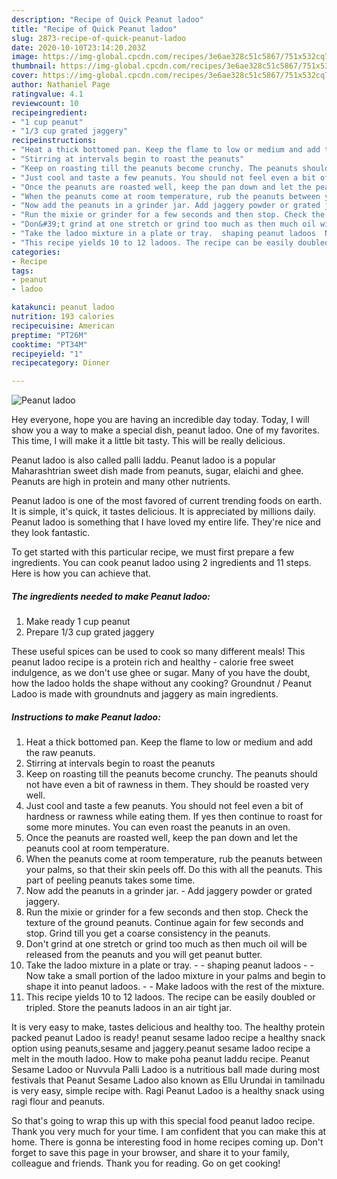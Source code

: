 ```yaml
---
description: "Recipe of Quick Peanut ladoo"
title: "Recipe of Quick Peanut ladoo"
slug: 2873-recipe-of-quick-peanut-ladoo
date: 2020-10-10T23:14:20.203Z
image: https://img-global.cpcdn.com/recipes/3e6ae328c51c5867/751x532cq70/peanut-ladoo-recipe-main-photo.jpg
thumbnail: https://img-global.cpcdn.com/recipes/3e6ae328c51c5867/751x532cq70/peanut-ladoo-recipe-main-photo.jpg
cover: https://img-global.cpcdn.com/recipes/3e6ae328c51c5867/751x532cq70/peanut-ladoo-recipe-main-photo.jpg
author: Nathaniel Page
ratingvalue: 4.1
reviewcount: 10
recipeingredient:
- "1 cup peanut"
- "1/3 cup grated jaggery"
recipeinstructions:
- "Heat a thick bottomed pan. Keep the flame to low or medium and add the raw peanuts."
- "Stirring at intervals begin to roast the peanuts"
- "Keep on roasting till the peanuts become crunchy. The peanuts should not have even a bit of rawness in them. They should be roasted very well."
- "Just cool and taste a few peanuts. You should not feel even a bit of hardness or rawness while eating them. If yes then continue to roast for some more minutes. You can even roast the peanuts in an oven."
- "Once the peanuts are roasted well, keep the pan down and let the peanuts cool at room temperature."
- "When the peanuts come at room temperature, rub the peanuts between your palms, so that their skin peels off. Do this with all the peanuts. This part of peeling peanuts takes some time."
- "Now add the peanuts in a grinder jar. Add jaggery powder or grated jaggery."
- "Run the mixie or grinder for a few seconds and then stop. Check the texture of the ground peanuts. Continue again for few seconds and stop. Grind till you get a coarse consistency in the peanuts."
- "Don&#39;t grind at one stretch or grind too much as then much oil will be released from the peanuts and you will get peanut butter."
- "Take the ladoo mixture in a plate or tray.  shaping peanut ladoos  Now take a small portion of the ladoo mixture in your palms and begin to shape it into peanut ladoos.  Make ladoos with the rest of the mixture."
- "This recipe yields 10 to 12 ladoos. The recipe can be easily doubled or tripled. Store the peanuts ladoos in an air tight jar."
categories:
- Recipe
tags:
- peanut
- ladoo

katakunci: peanut ladoo 
nutrition: 193 calories
recipecuisine: American
preptime: "PT26M"
cooktime: "PT34M"
recipeyield: "1"
recipecategory: Dinner

---
```



![Peanut ladoo](https://img-global.cpcdn.com/recipes/3e6ae328c51c5867/751x532cq70/peanut-ladoo-recipe-main-photo.jpg)

Hey everyone, hope you are having an incredible day today. Today, I will show you a way to make a special dish, peanut ladoo. One of my favorites. This time, I will make it a little bit tasty. This will be really delicious.

Peanut ladoo is also called palli laddu. Peanut ladoo is a popular Maharashtrian sweet dish made from peanuts, sugar, elaichi and ghee. Peanuts are high in protein and many other nutrients.

Peanut ladoo is one of the most favored of current trending foods on earth. It is simple, it's quick, it tastes delicious. It is appreciated by millions daily. Peanut ladoo is something that I have loved my entire life. They're nice and they look fantastic.


To get started with this particular recipe, we must first prepare a few ingredients. You can cook peanut ladoo using 2 ingredients and 11 steps. Here is how you can achieve that.

<!--inarticleads1-->

##### The ingredients needed to make Peanut ladoo:

1. Make ready 1 cup peanut
1. Prepare 1/3 cup grated jaggery


These useful spices can be used to cook so many different meals! This peanut ladoo recipe is a protein rich and healthy - calorie free sweet indulgence, as we don&#39;t use ghee or sugar. Many of you have the doubt, how the ladoo holds the shape without any cooking? Groundnut / Peanut Ladoo is made with groundnuts and jaggery as main ingredients. 

<!--inarticleads2-->

##### Instructions to make Peanut ladoo:

1. Heat a thick bottomed pan. Keep the flame to low or medium and add the raw peanuts.
1. Stirring at intervals begin to roast the peanuts
1. Keep on roasting till the peanuts become crunchy. The peanuts should not have even a bit of rawness in them. They should be roasted very well.
1. Just cool and taste a few peanuts. You should not feel even a bit of hardness or rawness while eating them. If yes then continue to roast for some more minutes. You can even roast the peanuts in an oven.
1. Once the peanuts are roasted well, keep the pan down and let the peanuts cool at room temperature.
1. When the peanuts come at room temperature, rub the peanuts between your palms, so that their skin peels off. Do this with all the peanuts. This part of peeling peanuts takes some time.
1. Now add the peanuts in a grinder jar. - Add jaggery powder or grated jaggery.
1. Run the mixie or grinder for a few seconds and then stop. Check the texture of the ground peanuts. Continue again for few seconds and stop. Grind till you get a coarse consistency in the peanuts.
1. Don&#39;t grind at one stretch or grind too much as then much oil will be released from the peanuts and you will get peanut butter.
1. Take the ladoo mixture in a plate or tray. -  - shaping peanut ladoos -  - Now take a small portion of the ladoo mixture in your palms and begin to shape it into peanut ladoos. -  - Make ladoos with the rest of the mixture.
1. This recipe yields 10 to 12 ladoos. The recipe can be easily doubled or tripled. Store the peanuts ladoos in an air tight jar.


It is very easy to make, tastes delicious and healthy too. The healthy protein packed peanut Ladoo is ready! peanut sesame ladoo recipe a healthy snack option using peanuts,sesame and jaggery.peanut sesame ladoo recipe a melt in the mouth ladoo. How to make poha peanut laddu recipe. Peanut Sesame Ladoo or Nuvvula Palli Ladoo is a nutritious ball made during most festivals that Peanut Sesame Ladoo also known as Ellu Urundai in tamilnadu is very easy, simple recipe with. Ragi Peanut Ladoo is a healthy snack using ragi flour and peanuts. 

So that's going to wrap this up with this special food peanut ladoo recipe. Thank you very much for your time. I am confident that you can make this at home. There is gonna be interesting food in home recipes coming up. Don't forget to save this page in your browser, and share it to your family, colleague and friends. Thank you for reading. Go on get cooking!
